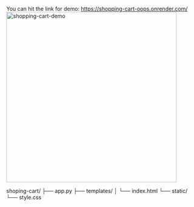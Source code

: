 You can hit the link for demo: https://shopping-cart-oops.onrender.com/
<img width="449" alt="shopping-cart-demo" src="https://github.com/1marufbillah/shopping-cart-OOPs/assets/75558710/43ae0dd2-e175-4879-982f-c63a1790f924">


shoping-cart/
├── app.py
├── templates/
│   └── index.html
└── static/
    └── style.css
